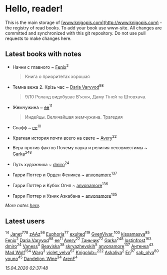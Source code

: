 # Hello, reader!
This is the main storage of [www.knigopis.com](http://www.knigopis.com) - the registry of read books.
To add your book use www-site. All changes are committed and synchronized with this git repository.
Do not use pull requests to make changes here.


## Latest books with notes
* Начни с главного ~ [Fenix](users/111/111367585493471720963-google)<sup>2</sup>
    > Книга о приоритетах хорошая

* Темна вежа 2. Крізь час ~ [Daria Varyvod](users/829/829893410524253-facebook)<sup>98</sup>
    > 9/10 Роланд видобуває В'язня, Даму Тіней та Штовхача.

* Жемчужина ~ [ee](users/219/2195256973544755662-mailru)<sup>11</sup>
    > Индейцы. Величайшая жемчужина. Трагедия

* Снафф ~ [ee](users/219/2195256973544755662-mailru)<sup>10</sup>

* Краткая история почти всего на свете ~ [Avery](users/567/56734832-yandex)<sup>22</sup>

* Вера против фактов Почему наука и религия несовместимы ~ [Garka](users/115/115753719718250012620-google)<sup>248</sup>

* Путь художника ~ [dmiro](users/571/5714115-vkontakte)<sup>24</sup>

* Гарри Поттер и Орден Феникса ~ [anvonamore](users/595/5957175-vkontakte)<sup>137</sup>

* Гарри Поттер и Кубок Огня ~ [anvonamore](users/595/5957175-vkontakte)<sup>136</sup>

* Гарри Поттер и Узник Азкабана ~ [anvonamore](users/595/5957175-vkontakte)<sup>135</sup>


_More notes [here](latest_books_with_notes.md)._


## Latest users
[](users/153/1537586159620888-facebook)<sup>14</sup> 
[Janet](users/108/108113656204404967440-google)<sup>778</sup> 
[zAAz](users/202/202248233-vkontakte)<sup>56</sup> 
[Euphoria](users/106/106304994652616315178-google)<sup>77</sup> 
[exulted](users/100/100599204551896265722-google)<sup>119</sup> 
[GvenVivar ](users/158/158266434925901-facebook)<sup>100</sup> 
[kissamasya](users/684/68439978-vkontakte)<sup>85</sup> 
[Fenix](users/111/111367585493471720963-google)<sup>2</sup> 
[Daria Varyvod](users/829/829893410524253-facebook)<sup>98</sup> 
[ee](users/219/2195256973544755662-mailru)<sup>11</sup> 
[Avery](users/567/56734832-yandex)<sup>22</sup> 
[Таньчик](users/209/2096581563762610-facebook)<sup>72</sup> 
[Garka](users/115/115753719718250012620-google)<sup>248</sup> 
[lostinfrost](users/217/217891524-vkontakte)<sup>163</sup> 
[dmiro](users/571/5714115-vkontakte)<sup>24</sup> 
[Vaness](users/108/108832317362761277652-google)<sup>0</sup> 
[Beaviska](users/102/10202544960024508-facebook)<sup>38</sup> 
[skryazhevskih](users/383/383165880-vkontakte)<sup>5</sup> 
[anvonamore](users/595/5957175-vkontakte)<sup>137</sup> 
[Антенка](users/118/118158645037334943900-google)<sup>43</sup> 
[Mad Wolf](users/947/94738840-vkontakte)<sup>154</sup> 
[Warg](users/617/617485998834660-facebook)<sup>3</sup> 
[violet_velva](users/116/116961712580551399099-google)<sup>67</sup> 
[Knigolub~](users/111/111878597279669641685-google)<sup>222</sup> 
[Askaliya](users/326/326783541-vkontakte)<sup>2</sup> 
[En](users/333/333646551-vkontakte)<sup>97</sup> 
[sab_olya](users/139/139338401-vkontakte)<sup>80</sup> 
[youno](users/302/302928912-vkontakte)<sup>45</sup> 
[Dandelion_Wine](users/586/58602788-vkontakte)<sup>34</sup> 
[ArenF](users/113/113523157-vkontakte)<sup>4</sup> 


_15.04.2020 02:37:48_
